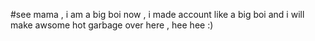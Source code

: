 #see mama , 
i am a big boi now , i made account like a big boi and i will make awsome hot garbage over here , hee hee :)
